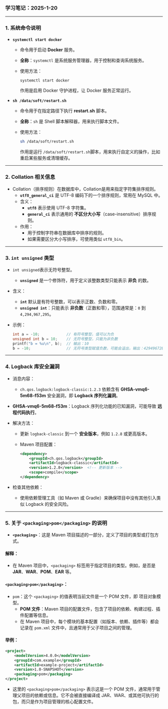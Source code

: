 ### **学习笔记：2025-1-20**

------

### **1. 系统命令说明**

- **`systemctl start docker`**

  - 命令用于启动 **Docker** 服务。

  - **全称**：`systemctl` 是系统服务管理器，用于控制和查询系统服务。

  - 使用方法：

    ```bash
    systemctl start docker
    ```

    作用是启用 Docker 守护进程，让 Docker 服务正常运行。

- **`sh /data/soft/restart.sh`**

  - 命令用于在指定路径下执行 **restart.sh** 脚本。

  - **全称**：`sh` 是 Shell 脚本解释器，用来执行脚本文件。

  - 使用方法：

    ```bash
    sh /data/soft/restart.sh
    ```

    作用是运行 `/data/soft/restart.sh`脚本，用来执行自定义的操作，比如重启某些服务或清理缓存。

------

### **2. Collation 相关信息**

- Collation（排序规则）在数据库中，Collation是用来指定字符集排序规则。
  - **`utf8_general_ci`** 是 UTF-8 编码下的一个排序规则，常用在 MySQL 中。
  - 含义：
    - **`utf8`** 表示使用 UTF-8 字符集。
    - **`general_ci`** 表示通用的 **不区分大小写**（case-insensitive）排序规则。
  - 作用：
    - 用于控制字符串在数据库中排序的规则。
    - 如果需要区分大小写排序，可使用类似 `utf8_bin`。

------

### **3. `int unsigned` 类型**

- `int unsigned`表示无符号整型。

  - **`unsigned`** 是一个修饰符，用于定义该整数类型只能表示 **非负** 的数。

- 含义：

  - **`int`** 默认是有符号整数，可以表示正数、负数和零。
  - **`unsigned int`**：只能表示 **非负数**（正数和零），范围通常是：`0` 到 `4,294,967,295`。

- 示例：

  ```c
  int a = -10;            // 有符号整型，值可以为负
  unsigned int b = 10;    // 无符号整型，只能为非负数
  printf("b = %u\n", b);  // 输出：10
  b = -10;                // 无符号类型赋值负数，可能会溢出，输出：4294967286
  ```

------

### **4. Logback 库安全漏洞**

- 消息内容：

  - `ch.qos.logback:logback-classic:1.2.3` 依赖含有 **GHSA-vmq6-5m68-f53m** 安全漏洞，即 **Logback 序列化漏洞**。

- **GHSA-vmq6-5m68-f53m**：Logback 序列化功能的已知漏洞，可能导致 **远程代码执行**。

- 解决方法：

  - 更新 `logback-classic` 到一个 **安全版本**，例如 `1.2.8` 或更高版本。

  - Maven 项目配置：

    ```xml
    <dependency>
        <groupId>ch.qos.logback</groupId>
        <artifactId>logback-classic</artifactId>
        <version>1.2.8</version>  <!-- 更新版本 -->
        <scope>compile</scope>
    </dependency>
    ```

- 检查其他依赖：

  - 使用依赖管理工具（如 Maven 或 Gradle）来确保项目中没有其他引入类似 Logback 的安全风险。

------

### **5. 关于 `<packaging>pom</packaging>` 的说明**

- **`<packaging>`**：这是 Maven 项目描述的一部分，定义了项目的类型或打包方式。

#### **解释：**

- 在 Maven 项目中，`<packaging>` 标签用于指定项目的类型。例如，是否是 **JAR**、**WAR**、**POM**、**EAR** 等。

#### **`<packaging>pom</packaging>`**：

- `pom`：这个 `<packaging>` 的值表明当前文件是一个 POM 文件，即 项目对象模型。
  - **POM 文件**：Maven 项目的配置文件，包含了项目的依赖、构建过程、插件配置等信息。
  - 在 Maven 项目中，每个模块的基本配置（如版本、依赖、插件等）都会记录在 `pom.xml` 文件中，且通常用于父子项目之间的管理。

#### **举例**：

```xml
<project>
    <modelVersion>4.0.0</modelVersion>
    <groupId>com.example</groupId>
    <artifactId>example-project</artifactId>
    <version>1.0-SNAPSHOT</version>
    <packaging>pom</packaging>
</project>
```

- 这里的 `<packaging>pom</packaging>` 表示这是一个 POM 文件，通常用于管理父项目的依赖或信息。它不会被直接编译成 JAR、WAR、或其他可执行的包，而只是作为项目管理的核心配置文件。